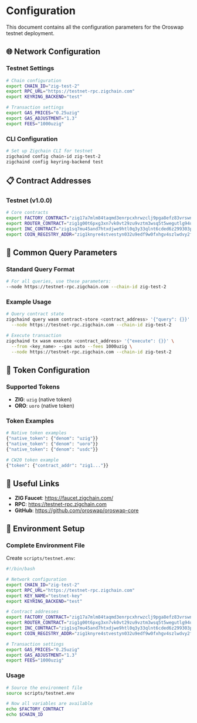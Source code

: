 # Configuration

This document contains all the configuration parameters for the Oroswap testnet deployment.

## 🌐 Network Configuration

### Testnet Settings

```bash
# Chain configuration
export CHAIN_ID="zig-test-2"
export RPC_URL="https://testnet-rpc.zigchain.com"
export KEYRING_BACKEND="test"

# Transaction settings
export GAS_PRICES="0.25uzig"
export GAS_ADJUSTMENT="1.3"
export FEES="1000uzig"
```

### CLI Configuration

```bash
# Set up Zigchain CLI for testnet
zigchaind config chain-id zig-test-2
zigchaind config keyring-backend test
```

## 📋 Contract Addresses

### Testnet (v1.0.0)

```bash
# Core contracts
export FACTORY_CONTRACT="zig17a7mlm84taqmd3enrpcxhrwzclj9pga8efz83vrswnnywr8tv26s7mpq30"
export ROUTER_CONTRACT="zig1g00t6pxg3xn7vk0vt29zu9vztm3wsq5t5wegutlg94uddju0yr5sye3r3a"
export INC_CONTRACT="zig1sq7mu45and7htxdjwe9htl0q3y33qlnt6cded6z299303pya5d0qda8sg7"
export COIN_REGISTRY_ADDR="zig1knyre4stvestyn032u9edf9w0fxhgv4szlwdvy2f69jludmunknswaxdsr"
```

## 🔧 Common Query Parameters

### Standard Query Format

```bash
# For all queries, use these parameters:
--node https://testnet-rpc.zigchain.com --chain-id zig-test-2
```

### Example Usage

```bash
# Query contract state
zigchaind query wasm contract-store <contract_address> '{"query": {}}' \
  --node https://testnet-rpc.zigchain.com --chain-id zig-test-2

# Execute transaction
zigchaind tx wasm execute <contract_address> '{"execute": {}}' \
  --from <key_name> --gas auto --fees 1000uzig \
  --node https://testnet-rpc.zigchain.com --chain-id zig-test-2
```

## 🎯 Token Configuration

### Supported Tokens

- **ZIG**: `uzig` (native token)
- **ORO**: `uoro` (native token)

### Token Examples

```bash
# Native token examples
{"native_token": {"denom": "uzig"}}
{"native_token": {"denom": "uoro"}}
{"native_token": {"denom": "usdc"}}

# CW20 token example
{"token": {"contract_addr": "zig1..."}}
```

## 🔗 Useful Links

- **ZIG Faucet**: https://faucet.zigchain.com/
- **RPC**: https://testnet-rpc.zigchain.com
- **GitHub**: https://github.com/oroswap/oroswap-core

## 📝 Environment Setup

### Complete Environment File

Create `scripts/testnet.env`:

```bash
#!/bin/bash

# Network configuration
export CHAIN_ID="zig-test-2"
export RPC_URL="https://testnet-rpc.zigchain.com"
export KEY_NAME="testnet-key"
export KEYRING_BACKEND="test"

# Contract addresses
export FACTORY_CONTRACT="zig17a7mlm84taqmd3enrpcxhrwzclj9pga8efz83vrswnnywr8tv26s7mpq30"
export ROUTER_CONTRACT="zig1g00t6pxg3xn7vk0vt29zu9vztm3wsq5t5wegutlg94uddju0yr5sye3r3a"
export INC_CONTRACT="zig1sq7mu45and7htxdjwe9htl0q3y33qlnt6cded6z299303pya5d0qda8sg7"
export COIN_REGISTRY_ADDR="zig1knyre4stvestyn032u9edf9w0fxhgv4szlwdvy2f69jludmunknswaxdsr"

# Transaction settings
export GAS_PRICES="0.25uzig"
export GAS_ADJUSTMENT="1.3"
export FEES="1000uzig"
```

### Usage

```bash
# Source the environment file
source scripts/testnet.env

# Now all variables are available
echo $FACTORY_CONTRACT
echo $CHAIN_ID
```
